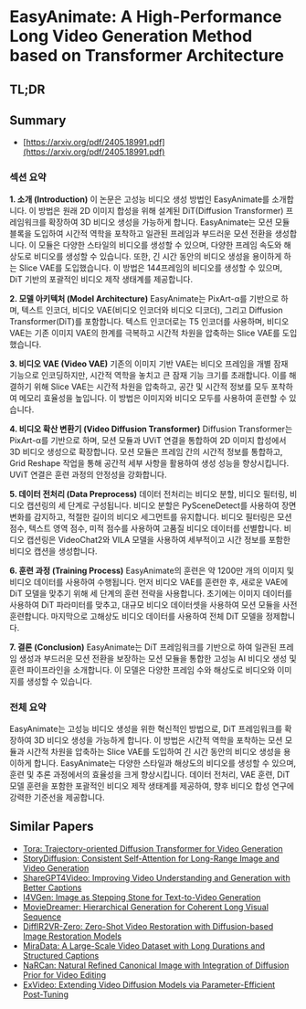 # EasyAnimate: A High-Performance Long Video Generation Method based on Transformer Architecture
## TL;DR
## Summary
- [https://arxiv.org/pdf/2405.18991.pdf](https://arxiv.org/pdf/2405.18991.pdf)

### 섹션 요약

**1. 소개 (Introduction)**
이 논문은 고성능 비디오 생성 방법인 EasyAnimate를 소개합니다. 이 방법은 원래 2D 이미지 합성을 위해 설계된 DiT(Diffusion Transformer) 프레임워크를 확장하여 3D 비디오 생성을 가능하게 합니다. EasyAnimate는 모션 모듈 블록을 도입하여 시간적 역학을 포착하고 일관된 프레임과 부드러운 모션 전환을 생성합니다. 이 모듈은 다양한 스타일의 비디오를 생성할 수 있으며, 다양한 프레임 속도와 해상도로 비디오를 생성할 수 있습니다. 또한, 긴 시간 동안의 비디오 생성을 용이하게 하는 Slice VAE를 도입했습니다. 이 방법은 144프레임의 비디오를 생성할 수 있으며, DiT 기반의 포괄적인 비디오 제작 생태계를 제공합니다.

**2. 모델 아키텍처 (Model Architecture)**
EasyAnimate는 PixArt-α를 기반으로 하며, 텍스트 인코더, 비디오 VAE(비디오 인코더와 비디오 디코더), 그리고 Diffusion Transformer(DiT)를 포함합니다. 텍스트 인코더로는 T5 인코더를 사용하며, 비디오 VAE는 기존 이미지 VAE의 한계를 극복하고 시간적 차원을 압축하는 Slice VAE를 도입했습니다.

**3. 비디오 VAE (Video VAE)**
기존의 이미지 기반 VAE는 비디오 프레임을 개별 잠재 기능으로 인코딩하지만, 시간적 역학을 놓치고 큰 잠재 기능 크기를 초래합니다. 이를 해결하기 위해 Slice VAE는 시간적 차원을 압축하고, 공간 및 시간적 정보를 모두 포착하여 메모리 효율성을 높입니다. 이 방법은 이미지와 비디오 모두를 사용하여 훈련할 수 있습니다.

**4. 비디오 확산 변환기 (Video Diffusion Transformer)**
Diffusion Transformer는 PixArt-α를 기반으로 하며, 모션 모듈과 UViT 연결을 통합하여 2D 이미지 합성에서 3D 비디오 생성으로 확장합니다. 모션 모듈은 프레임 간의 시간적 정보를 통합하고, Grid Reshape 작업을 통해 공간적 세부 사항을 활용하여 생성 성능을 향상시킵니다. UViT 연결은 훈련 과정의 안정성을 강화합니다.

**5. 데이터 전처리 (Data Preprocess)**
데이터 전처리는 비디오 분할, 비디오 필터링, 비디오 캡션링의 세 단계로 구성됩니다. 비디오 분할은 PySceneDetect를 사용하여 장면 변화를 감지하고, 적절한 길이의 비디오 세그먼트를 유지합니다. 비디오 필터링은 모션 점수, 텍스트 영역 점수, 미적 점수를 사용하여 고품질 비디오 데이터를 선별합니다. 비디오 캡션링은 VideoChat2와 VILA 모델을 사용하여 세부적이고 시간 정보를 포함한 비디오 캡션을 생성합니다.

**6. 훈련 과정 (Training Process)**
EasyAnimate의 훈련은 약 1200만 개의 이미지 및 비디오 데이터를 사용하여 수행됩니다. 먼저 비디오 VAE를 훈련한 후, 새로운 VAE에 DiT 모델을 맞추기 위해 세 단계의 훈련 전략을 사용합니다. 초기에는 이미지 데이터를 사용하여 DiT 파라미터를 맞추고, 대규모 비디오 데이터셋을 사용하여 모션 모듈을 사전 훈련합니다. 마지막으로 고해상도 비디오 데이터를 사용하여 전체 DiT 모델을 정제합니다.

**7. 결론 (Conclusion)**
EasyAnimate는 DiT 프레임워크를 기반으로 하여 일관된 프레임 생성과 부드러운 모션 전환을 보장하는 모션 모듈을 통합한 고성능 AI 비디오 생성 및 훈련 파이프라인을 소개합니다. 이 모델은 다양한 프레임 수와 해상도로 비디오와 이미지를 생성할 수 있습니다.

### 전체 요약
EasyAnimate는 고성능 비디오 생성을 위한 혁신적인 방법으로, DiT 프레임워크를 확장하여 3D 비디오 생성을 가능하게 합니다. 이 방법은 시간적 역학을 포착하는 모션 모듈과 시간적 차원을 압축하는 Slice VAE를 도입하여 긴 시간 동안의 비디오 생성을 용이하게 합니다. EasyAnimate는 다양한 스타일과 해상도의 비디오를 생성할 수 있으며, 훈련 및 추론 과정에서의 효율성을 크게 향상시킵니다. 데이터 전처리, VAE 훈련, DiT 모델 훈련을 포함한 포괄적인 비디오 제작 생태계를 제공하여, 향후 비디오 합성 연구에 강력한 기준선을 제공합니다.

## Similar Papers
- [Tora: Trajectory-oriented Diffusion Transformer for Video Generation](2407.21705.md)
- [StoryDiffusion: Consistent Self-Attention for Long-Range Image and Video Generation](2405.01434.md)
- [ShareGPT4Video: Improving Video Understanding and Generation with Better Captions](2406.04325.md)
- [I4VGen: Image as Stepping Stone for Text-to-Video Generation](2406.02230.md)
- [MovieDreamer: Hierarchical Generation for Coherent Long Visual Sequence](2407.16655.md)
- [DiffIR2VR-Zero: Zero-Shot Video Restoration with Diffusion-based Image Restoration Models](2407.01519.md)
- [MiraData: A Large-Scale Video Dataset with Long Durations and Structured Captions](2407.06358.md)
- [NaRCan: Natural Refined Canonical Image with Integration of Diffusion Prior for Video Editing](2406.06523.md)
- [ExVideo: Extending Video Diffusion Models via Parameter-Efficient Post-Tuning](2406.14130.md)
